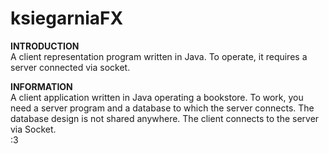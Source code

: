 # ksiegarniaFX

**INTRODUCTION**<br/>
A client representation program written in Java. To operate, it requires a server connected via socket.

**INFORMATION**<br/>
A client application written in Java operating a bookstore. To work, you need a server program and a database to which the server connects. 
The database design is not shared anywhere. The client connects to the server via Socket.
</br>
:3
